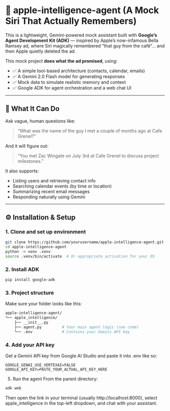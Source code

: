# 🍏 apple-intelligence-agent (A Mock Siri That Actually Remembers)

This is a lightweight, Gemini-powered mock assistant built with **Google’s Agent Development Kit (ADK)** — inspired by Apple’s now-infamous Bella Ramsey ad, where Siri magically remembered “that guy from the café”… and then Apple quietly deleted the ad.

This mock project **does what the ad promised**, using:

- ✅ A simple tool-based architecture (contacts, calendar, emails)
- ✅ A Gemini 2.0 Flash model for generating responses
- ✅ Mock data to simulate realistic memory and context
- ✅ Google ADK for agent orchestration and a web chat UI

---

## 🧠 What It Can Do

Ask vague, human questions like:

> “What was the name of the guy I met a couple of months ago at Cafe Grenel?”

And it will figure out:

> “You met Zac Wingate on July 3rd at Cafe Grenel to discuss project milestones.”

It also supports:

- Listing users and retrieving contact info
- Searching calendar events (by time or location)
- Summarizing recent email messages
- Responding naturally using Gemini

---

## ⚙️ Installation & Setup

### 1. Clone and set up environment

```bash
git clone https://github.com/yourusername/apple-intelligence-agent.git
cd apple-intelligence-agent
python -m venv .venv
source .venv/bin/activate  # Or appropriate activation for your OS
```

### 2. Install ADK
```bash
pip install google-adk
```

### 3. Project structure
Make sure your folder looks like this:

```bash
apple-intelligence-agent/
└── apple_intelligence/
    ├── __init__.py
    ├── agent.py         # Your main agent logic (see code)
    └── .env             # Contains your Gemini API key
```

### 4. Add your API key
Get a Gemini API key from Google AI Studio and paste it into .env like so:

```env
GOOGLE_GENAI_USE_VERTEXAI=FALSE
GOOGLE_API_KEY=PASTE_YOUR_ACTUAL_API_KEY_HERE
```

5. Run the agent
From the parent directory:

```bash
adk web
```

Then open the link in your terminal (usually http://localhost:8000), select apple_intelligence in the top-left dropdown, and chat with your assistant.
